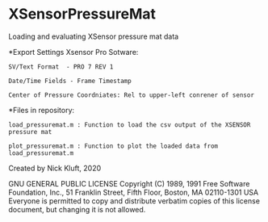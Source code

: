 # XSensorPressureMat
Loading and evaluating XSensor pressure mat data

*Export Settings Xsensor Pro Sotware:

    SV/Text Format  - PRO 7 REV 1
    
    Date/Time Fields - Frame Timestamp 
    
    Center of Pressure Coordniates: Rel to upper-left conrener of sensor
    
*Files in repository:

    load_pressuremat.m : Function to load the csv output of the XSENSOR pressure mat
    
    plot_pressuremat.m : Function to plot the loaded data from load_pressuremat.m

Created by Nick Kluft, 2020

GNU GENERAL PUBLIC LICENSE
Copyright (C) 1989, 1991 Free Software Foundation, Inc.,
51 Franklin Street, Fifth Floor, Boston, MA 02110-1301 USA
Everyone is permitted to copy and distribute verbatim copies
of this license document, but changing it is not allowed.
